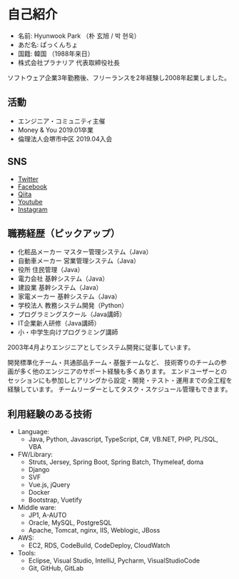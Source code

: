# 自己紹介

- 名前: Hyunwook Park （朴 玄旭 / 박 현욱）
- あだ名: ぱっくんちょ
- 国籍: 韓国 （1988年来日）
- 株式会社プラナリア 代表取締役社長

ソフトウェア企業3年勤務後、フリーランスを2年経験し2008年起業しました。

## 活動

- エンジニア・コミュニティ主催
- Money & You 2019.01卒業
- 倫理法人会堺市中区 2019.04入会

## SNS

- [Twitter](https://twitter.com/pakhuncho)
- [Facebook](https://www.facebook.com/hyunwook.park.146)
- [Qiita](https://qiita.com/HyunwookPark)
- [Youtube](https://www.youtube.com/user/ppafe)
- [Instagram](https://www.instagram.com/pakhuncho/)

## 職務経歴（ピックアップ）

- 化粧品メーカー マスター管理システム（Java）
- 自動車メーカー 営業管理システム（Java）
- 役所 住民管理（Java）
- 電力会社 基幹システム（Java）
- 建設業 基幹システム（Java）
- 家電メーカー 基幹システム（Java）
- 学校法人 教務システム開発（Python）
- プログラミングスクール（Java講師）
- IT企業新人研修（Java講師）
- 小・中学生向けプログラミング講師

2003年4月よりエンジニアとしてシステム開発に従事しています。

開発標準化チーム・共通部品チーム・基盤チームなど、
技術寄りのチームの参画が多く他のエンジニアのサポート経験も多くあります。
エンドユーザーとのセッションにも参加しヒアリングから設定・開発・テスト・運用までの全工程を経験しています。
チームリーダーとしてタスク・スケジュール管理もできます。

## 利用経験のある技術

- Language:
    - Java, Python, Javascript, TypeScript, C#, VB.NET, PHP, PL/SQL, VBA
- FW/Library:
    - Struts, Jersey, Spring Boot, Spring Batch, Thymeleaf, doma
    - Django
    - SVF
    - Vue.js, jQuery
    - Docker
    - Bootstrap, Vuetify
- Middle ware:
    - JP1, A-AUTO
    - Oracle, MySQL, PostgreSQL
    - Apache, Tomcat, nginx, IIS, Weblogic, JBoss
- AWS:
    - EC2, RDS, CodeBuild, CodeDeploy, CloudWatch
- Tools:
    - Eclipse, Visual Studio, IntelliJ, Pycharm, VisualStudioCode
    - Git, GitHub, GitLab

<!--
**HyunwookPark/HyunwookPark** is a ✨ _special_ ✨ repository because its `README.md` (this file) appears on your GitHub profile.

Here are some ideas to get you started:

- 🔭 I’m currently working on ...
- 🌱 I’m currently learning ...
- 👯 I’m looking to collaborate on ...
- 🤔 I’m looking for help with ...
- 💬 Ask me about ...
- 📫 How to reach me: ...
- 😄 Pronouns: ...
- ⚡ Fun fact: ...
-->
